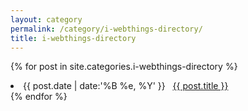 ```yaml
---
layout: category
permalink: /category/i-webthings-directory/
title: i-webthings-directory
---
```

{% for post in site.categories.i-webthings-directory %}
 <li><span>{{ post.date | date:'%B %e, %Y' }}</span> &nbsp; <a href="{{ post.url }}">{{ post.title }}</a></li>
{% endfor %}